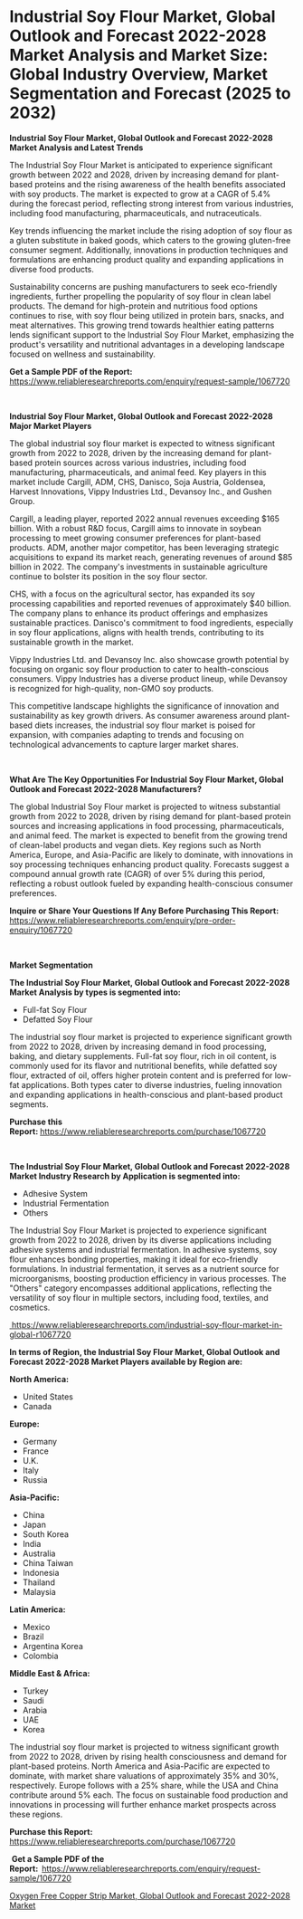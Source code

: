 <p><h1>Industrial Soy Flour Market, Global Outlook and Forecast 2022-2028 Market Analysis and Market Size: Global Industry Overview, Market Segmentation and Forecast (2025 to 2032)</h1></p><p><strong>Industrial Soy Flour Market, Global Outlook and Forecast 2022-2028 Market Analysis and Latest Trends</strong></p>
<p><p>The Industrial Soy Flour Market is anticipated to experience significant growth between 2022 and 2028, driven by increasing demand for plant-based proteins and the rising awareness of the health benefits associated with soy products. The market is expected to grow at a CAGR of 5.4% during the forecast period, reflecting strong interest from various industries, including food manufacturing, pharmaceuticals, and nutraceuticals.</p><p>Key trends influencing the market include the rising adoption of soy flour as a gluten substitute in baked goods, which caters to the growing gluten-free consumer segment. Additionally, innovations in production techniques and formulations are enhancing product quality and expanding applications in diverse food products. </p><p>Sustainability concerns are pushing manufacturers to seek eco-friendly ingredients, further propelling the popularity of soy flour in clean label products. The demand for high-protein and nutritious food options continues to rise, with soy flour being utilized in protein bars, snacks, and meat alternatives. This growing trend towards healthier eating patterns lends significant support to the Industrial Soy Flour Market, emphasizing the product's versatility and nutritional advantages in a developing landscape focused on wellness and sustainability.</p></p>
<p><strong>Get a Sample PDF of the Report:&nbsp;</strong> <a href="https://www.reliableresearchreports.com/enquiry/request-sample/1067720?utm_campaign=3284&utm_medium=2&utm_source=Github&utm_content=ia&utm_term=21032025&utm_id=industrial-soy-flour-market-global-outlook-and-forecast-2022-2028">https://www.reliableresearchreports.com/enquiry/request-sample/1067720</a></p>
<p>&nbsp;</p>
<p><strong>Industrial Soy Flour Market, Global Outlook and Forecast 2022-2028 Major Market Players</strong></p>
<p><p>The global industrial soy flour market is expected to witness significant growth from 2022 to 2028, driven by the increasing demand for plant-based protein sources across various industries, including food manufacturing, pharmaceuticals, and animal feed. Key players in this market include Cargill, ADM, CHS, Danisco, Soja Austria, Goldensea, Harvest Innovations, Vippy Industries Ltd., Devansoy Inc., and Gushen Group.</p><p>Cargill, a leading player, reported 2022 annual revenues exceeding $165 billion. With a robust R&D focus, Cargill aims to innovate in soybean processing to meet growing consumer preferences for plant-based products. ADM, another major competitor, has been leveraging strategic acquisitions to expand its market reach, generating revenues of around $85 billion in 2022. The company's investments in sustainable agriculture continue to bolster its position in the soy flour sector.</p><p>CHS, with a focus on the agricultural sector, has expanded its soy processing capabilities and reported revenues of approximately $40 billion. The company plans to enhance its product offerings and emphasizes sustainable practices. Danisco's commitment to food ingredients, especially in soy flour applications, aligns with health trends, contributing to its sustainable growth in the market.</p><p>Vippy Industries Ltd. and Devansoy Inc. also showcase growth potential by focusing on organic soy flour production to cater to health-conscious consumers. Vippy Industries has a diverse product lineup, while Devansoy is recognized for high-quality, non-GMO soy products.</p><p>This competitive landscape highlights the significance of innovation and sustainability as key growth drivers. As consumer awareness around plant-based diets increases, the industrial soy flour market is poised for expansion, with companies adapting to trends and focusing on technological advancements to capture larger market shares.</p></p>
<p>&nbsp;</p>
<p><strong>What Are The Key Opportunities For Industrial Soy Flour Market, Global Outlook and Forecast 2022-2028 Manufacturers?</strong></p>
<p><p>The global Industrial Soy Flour market is projected to witness substantial growth from 2022 to 2028, driven by rising demand for plant-based protein sources and increasing applications in food processing, pharmaceuticals, and animal feed. The market is expected to benefit from the growing trend of clean-label products and vegan diets. Key regions such as North America, Europe, and Asia-Pacific are likely to dominate, with innovations in soy processing techniques enhancing product quality. Forecasts suggest a compound annual growth rate (CAGR) of over 5% during this period, reflecting a robust outlook fueled by expanding health-conscious consumer preferences.</p></p>
<p><strong>Inquire or Share Your Questions If Any Before Purchasing This Report:</strong> <a href="https://www.reliableresearchreports.com/enquiry/pre-order-enquiry/1067720?utm_campaign=3284&utm_medium=2&utm_source=Github&utm_content=ia&utm_term=21032025&utm_id=industrial-soy-flour-market-global-outlook-and-forecast-2022-2028">https://www.reliableresearchreports.com/enquiry/pre-order-enquiry/1067720</a></p>
<p>&nbsp;</p>
<p><strong>Market Segmentation</strong></p>
<p><strong>The Industrial Soy Flour Market, Global Outlook and Forecast 2022-2028 Market Analysis by types is segmented into:</strong></p>
<p><ul><li>Full-fat Soy Flour</li><li>Defatted Soy Flour</li></ul></p>
<p><p>The industrial soy flour market is projected to experience significant growth from 2022 to 2028, driven by increasing demand in food processing, baking, and dietary supplements. Full-fat soy flour, rich in oil content, is commonly used for its flavor and nutritional benefits, while defatted soy flour, extracted of oil, offers higher protein content and is preferred for low-fat applications. Both types cater to diverse industries, fueling innovation and expanding applications in health-conscious and plant-based product segments.</p></p>
<p><strong>Purchase this Report:&nbsp;</strong><a href="https://www.reliableresearchreports.com/purchase/1067720?utm_campaign=3284&utm_medium=2&utm_source=Github&utm_content=ia&utm_term=21032025&utm_id=industrial-soy-flour-market-global-outlook-and-forecast-2022-2028">https://www.reliableresearchreports.com/purchase/1067720</a></p>
<p>&nbsp;</p>
<p><strong>The Industrial Soy Flour Market, Global Outlook and Forecast 2022-2028 Market Industry Research by Application is segmented into:</strong></p>
<p><ul><li>Adhesive System</li><li>Industrial Fermentation</li><li>Others</li></ul></p>
<p><p>The Industrial Soy Flour Market is projected to experience significant growth from 2022 to 2028, driven by its diverse applications including adhesive systems and industrial fermentation. In adhesive systems, soy flour enhances bonding properties, making it ideal for eco-friendly formulations. In industrial fermentation, it serves as a nutrient source for microorganisms, boosting production efficiency in various processes. The "Others" category encompasses additional applications, reflecting the versatility of soy flour in multiple sectors, including food, textiles, and cosmetics.</p></p>
<p><a href="https://www.reliableresearchreports.com/industrial-soy-flour-market-in-global-r1067720?utm_campaign=3284&utm_medium=2&utm_source=Github&utm_content=ia&utm_term=21032025&utm_id=industrial-soy-flour-market-global-outlook-and-forecast-2022-2028">&nbsp;https://www.reliableresearchreports.com/industrial-soy-flour-market-in-global-r1067720</a></p>
<p><strong>In terms of Region, the Industrial Soy Flour Market, Global Outlook and Forecast 2022-2028 Market Players available by Region are:</strong></p>
<p>
    <p> <strong> North America: </strong>
        <ul>
            <li>United States</li>
            <li>Canada</li>
        </ul>
        </p> 
    <p> <strong> Europe: </strong>
        <ul>
            <li>Germany</li>
            <li>France</li>
            <li>U.K.</li>
            <li>Italy</li>
            <li>Russia</li>
        </ul>
        </p> 
    <p> <strong> Asia-Pacific: </strong>
        <ul>
            <li>China</li>
            <li>Japan</li>
            <li>South Korea</li>
            <li>India</li>
            <li>Australia</li>
            <li>China Taiwan</li>
            <li>Indonesia</li>
            <li>Thailand</li>
            <li>Malaysia</li>
        </ul>
        </p> 
    <p> <strong> Latin America: </strong>
        <ul>
            <li>Mexico</li>
            <li>Brazil</li>
            <li>Argentina Korea</li>
            <li>Colombia</li>
        </ul>
        </p> 
    <p> <strong> Middle East & Africa: </strong>
        <ul>
            <li>Turkey</li>
            <li>Saudi</li>
            <li>Arabia</li>
            <li>UAE</li>
            <li>Korea</li>
        </ul>
    </p>
    </p>
<p><p>The industrial soy flour market is projected to witness significant growth from 2022 to 2028, driven by rising health consciousness and demand for plant-based proteins. North America and Asia-Pacific are expected to dominate, with market share valuations of approximately 35% and 30%, respectively. Europe follows with a 25% share, while the USA and China contribute around 5% each. The focus on sustainable food production and innovations in processing will further enhance market prospects across these regions.</p></p>
<p><strong>Purchase this Report: </strong><a href="https://www.reliableresearchreports.com/purchase/1067720?utm_campaign=3284&utm_medium=2&utm_source=Github&utm_content=ia&utm_term=21032025&utm_id=industrial-soy-flour-market-global-outlook-and-forecast-2022-2028">https://www.reliableresearchreports.com/purchase/1067720</a></p>
<p>&nbsp;<strong>Get a Sample PDF of the Report:&nbsp;&nbsp;</strong><a href="https://www.reliableresearchreports.com/enquiry/request-sample/1067720?utm_campaign=3284&utm_medium=2&utm_source=Github&utm_content=ia&utm_term=21032025&utm_id=industrial-soy-flour-market-global-outlook-and-forecast-2022-2028">https://www.reliableresearchreports.com/enquiry/request-sample/1067720</a></p>
<p><strong></strong></p>
<p><p><a href="https://github.com/azorrotutus/Market-Research-Report-List-1/blob/main/oxygen-free-copper-strip-market-global-outlook-and-forecast-2022-2028-market.md?utm_campaign=3284&utm_medium=2&utm_source=Github&utm_content=ia&utm_term=21032025&utm_id=industrial-soy-flour-market-global-outlook-and-forecast-2022-2028">Oxygen Free Copper Strip Market, Global Outlook and Forecast 2022-2028 Market</a></p></p>